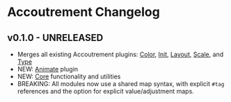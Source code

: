 Accoutrement Changelog
======================


v0.1.0 - UNRELEASED
-------------------
- Merges all existing Accoutrement plugins:
  [Color](http://oddbird.net/accoutrement-color/),
  [Init](http://oddbird.net/accoutrement-init/),
  [Layout](http://oddbird.net/accoutrement-layout/),
  [Scale](http://oddbird.net/accoutrement-scale/),
  and [Type](http://oddbird.net/accoutrement-type/)
- NEW: [Animate](http://oddbird.net/accoutrement/docs/animate.html) plugin
- NEW: [Core](http://oddbird.net/accoutrement/docs/core.html)
  functionality and utilities
- BREAKING: All modules now use a shared map syntax,
  with explicit `#tag` references
  and the option for explicit value/adjustment maps.
